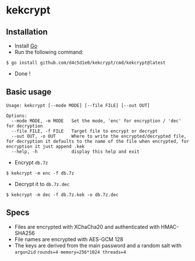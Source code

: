 # kekcrypt
## Installation 
- Install [Go](https://go.dev/dl/)
- Run the following command: 
```
$ go install github.com/d4c5d1e0/kekcrypt/cmd/kekcrypt@latest
```
- Done !
## Basic usage

```
Usage: kekcrypt [--mode MODE] [--file FILE] [--out OUT]

Options:
  --mode MODE, -m MODE   Set the mode, 'enc' for encryption / 'dec' for decryption
  --file FILE, -f FILE   Target file to encrypt or decrypt
  --out OUT, -o OUT      Where to write the encrypted/decrypted file, for decryption it defaults to the name of the file when encrypted, for encryption it just append .kek
  --help, -h             display this help and exit
```
- Encrypt `db.7z`
```
$ kekcrypt -m enc -f db.7z
```
- Decrypt it to `db.7z.dec`
```
$ kekcrypt -m dec -f db.7z.kek -o db.7z.dec
```

## Specs

- Files are encrypted with XChaCha20 and authenticated with HMAC-SHA256
- File names are encrypted with AES-GCM 128
- The keys are derived from the main password and a random salt with `argon2id` `rounds=4 memory=256*1024 threads=4`
